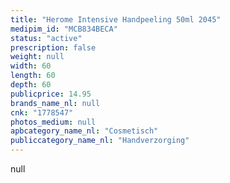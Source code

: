 ```yaml
---
title: "Herome Intensive Handpeeling 50ml 2045"
medipim_id: "MCB834BECA"
status: "active"
prescription: false
weight: null
width: 60
length: 60
depth: 60
publicprice: 14.95
brands_name_nl: null
cnk: "1778547"
photos_medium: null
apbcategory_name_nl: "Cosmetisch"
publiccategory_name_nl: "Handverzorging"
---
```

null
